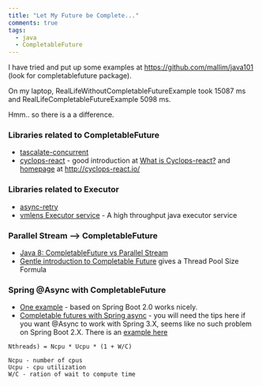 ```yaml
---
title: "Let My Future be Complete..."
comments: true
tags:
  - java
  - CompletableFuture
---
```


I have tried and put up some examples at https://github.com/mallim/java101 (look for completablefuture package).

On my laptop, RealLifeWithoutCompletableFutureExample took 15087 ms and RealLifeCompletableFutureExample 5098 ms.

Hmm.. so there is a a difference.

<!--more-->

### Libraries related to CompletableFuture 

* [tascalate-concurrent](https://github.com/vsilaev/tascalate-concurrent)
* [cyclops-react](https://github.com/aol/cyclops-react) - good introduction at [What is Cyclops-react?](https://blog.jooq.org/2016/05/12/cyclops-react-organises-the-cambrian-explosion-of-java-8-libraries/) 
and [homepage](http://cyclops-react.io/) at http://cyclops-react.io/

### Libraries related to Executor

* [async-retry](https://github.com/nurkiewicz/async-retry)
* [vmlens Executor service](https://github.com/vmlens/executor-service) - A high throughput java executor service

### Parallel Stream --> CompletableFuture

* [Java 8: CompletableFuture vs Parallel Stream](http://fahdshariff.blogspot.sg/2016/06/java-8-completablefuture-vs-parallel.html?m=1)
* [Gentle introduction to Completable Future](https://blog.cngroup.dk/2015/08/04/completable-future/ ) gives a Thread Pool Size Formula

### Spring @Async with CompletableFuture

* [One example](https://github.com/mallim/java101/tree/master/spring-async-complfuture) - based on Spring Boot 2.0 works nicely.
* [Completable futures with Spring async](https://geowarin.github.io/completable-futures-with-spring-async/) - you will need the tips here if you want @Async to work with Spring 3.X, seems like no such problem on Spring Boot 2.X. 
There is an [example here](https://github.com/mallim/java101/tree/master/CompletableExecutor)

```
Nthreads) = Ncpu * Ucpu * (1 + W/C)

Ncpu - number of cpus
Ucpu - cpu utilization
W/C - ration of wait to compute time
```
